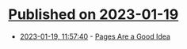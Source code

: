 # [Published on 2023-01-19](index.md)

* [2023-01-19, 11:57:40](https://news.ycombinator.com/item?id=34439387) - [Pages Are a Good Idea](https://www.evanjones.ca/hugepages-are-a-good-idea.html)
